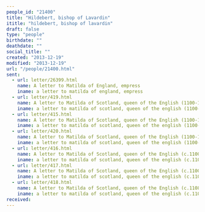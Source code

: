 ```yaml
---
people_id: "21400"
title: "Hildebert, bishop of Lavardin"
ititle: "hildebert, bishop of lavardin"
draft: false
type: "people"
birthdate: ""
deathdate: ""
social_title: ""
created: "2013-12-19"
modified: "2013-12-19"
url: "/people/21400.html"
sent:
  - url: letter/26399.html
    name: A letter to Matilda of England, empress
    iname: a letter to matilda of england, empress
  - url: letter/419.html
    name: A letter to Matilda of Scotland, queen of the English (1100-1118)
    iname: a letter to matilda of scotland, queen of the english (1100-1118)
  - url: letter/415.html
    name: A letter to Matilda of Scotland, queen of the English (1100-18)
    iname: a letter to matilda of scotland, queen of the english (1100-18)
  - url: letter/420.html
    name: A letter to Matilda of Scotland, queen of the English (1100-18)
    iname: a letter to matilda of scotland, queen of the english (1100-18)
  - url: letter/416.html
    name: A letter to Matilda of Scotland, queen of the English (c.1100-18)
    iname: a letter to matilda of scotland, queen of the english (c.1100-18)
  - url: letter/417.html
    name: A letter to Matilda of Scotland, queen of the English (c.1100-18)
    iname: a letter to matilda of scotland, queen of the english (c.1100-18)
  - url: letter/418.html
    name: A letter to Matilda of Scotland, queen of the English (c.1108-18)
    iname: a letter to matilda of scotland, queen of the english (c.1108-18)
received:
---
```

